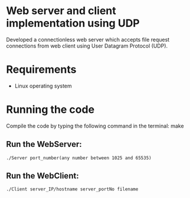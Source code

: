 # Web server and client implementation using UDP

Developed a connectionless web server which accepts file request connections from web client using User Datagram Protocol (UDP).

# Requirements

- Linux operating system

# Running the code

Compile the code by typing the following command in the terminal: make

## Run the WebServer:

	./Server port_number(any number between 1025 and 65535)

## Run the WebClient:
	
	./Client server_IP/hostname server_portNo filename
	
